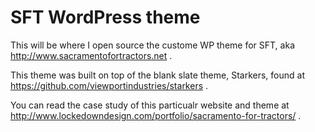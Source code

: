 SFT WordPress theme
======================

This will be where I open source the custome WP theme for SFT, aka http://www.sacramentofortractors.net .

This theme was built on top of the blank slate theme, Starkers, found at https://github.com/viewportindustries/starkers .

You can read the case study of this particualr website and theme at http://www.lockedowndesign.com/portfolio/sacramento-for-tractors/ .


